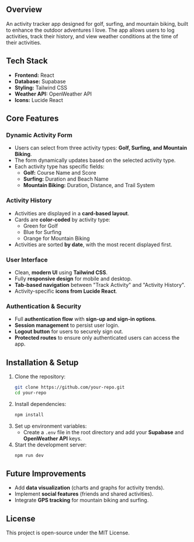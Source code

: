 ## Overview
An activity tracker app designed for golf, surfing, and mountain biking, built to enhance the outdoor adventures I love. The app allows users to log activities, track their history, and view weather conditions at the time of their activities.

## Tech Stack
- **Frontend:** React
- **Database:** Supabase
- **Styling:** Tailwind CSS
- **Weather API:** OpenWeather API
- **Icons:** Lucide React

## Core Features
### Dynamic Activity Form
- Users can select from three activity types: **Golf, Surfing, and Mountain Biking**.
- The form dynamically updates based on the selected activity type.
- Each activity type has specific fields:
  - **Golf:** Course Name and Score
  - **Surfing:** Duration and Beach Name
  - **Mountain Biking:** Duration, Distance, and Trail System

### Activity History
- Activities are displayed in a **card-based layout**.
- Cards are **color-coded** by activity type:
  - Green for Golf
  - Blue for Surfing
  - Orange for Mountain Biking
- Activities are sorted **by date**, with the most recent displayed first.

### User Interface
- Clean, **modern UI** using **Tailwind CSS**.
- Fully **responsive design** for mobile and desktop.
- **Tab-based navigation** between "Track Activity" and "Activity History".
- Activity-specific **icons from Lucide React**.

### Authentication & Security
- Full **authentication flow** with **sign-up and sign-in options**.
- **Session management** to persist user login.
- **Logout button** for users to securely sign out.
- **Protected routes** to ensure only authenticated users can access the app.

## Installation & Setup
1. Clone the repository:
   ```bash
   git clone https://github.com/your-repo.git
   cd your-repo
   ```
2. Install dependencies:
   ```bash
   npm install
   ```
3. Set up environment variables:
   - Create a `.env` file in the root directory and add your **Supabase** and **OpenWeather API** keys.
4. Start the development server:
   ```bash
   npm run dev
   ```

## Future Improvements
- Add **data visualization** (charts and graphs for activity trends).
- Implement **social features** (friends and shared activities).
- Integrate **GPS tracking** for mountain biking and surfing.

## License
This project is open-source under the MIT License.

